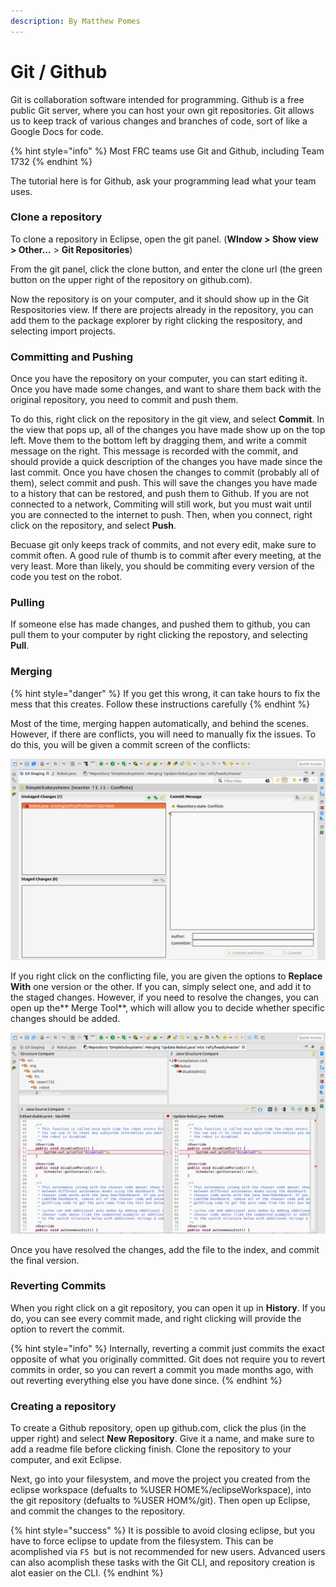 ```yaml
---
description: By Matthew Pomes
---
```


# Git / Github

Git is collaboration software intended for programming. Github is a free public Git server, where you can host your own git repositories. Git allows us to keep track of various changes and branches of code, sort of like a Google Docs for code.

{% hint style="info" %}
Most FRC teams use Git and Github, including Team 1732
{% endhint %}

The tutorial here is for Github, ask your programming lead what your team uses.

### Clone a repository

To clone a repository in Eclipse, open the git panel. \(**WIndow **&gt;** Show view **&gt;** Other...** &gt; **Git Repositories**\)

From the git panel, click the clone button, and enter the clone url \(the green button on the upper right of the repository on github.com\).

Now the repository is on your computer, and it should show up in the Git Respositories view. If there are projects already in the repository, you can add them to the package explorer by right clicking the respository, and selecting import projects.

### Committing and Pushing

Once you have the repository on your computer, you can start editing it. Once you have made some changes, and want to share them back with the original repository, you need to commit and push them.

To do this, right click on the repository in the git view, and select **Commit**. In the view that pops up, all of the changes you have made show up on the top left. Move them to the bottom left by dragging them, and write a commit message on the right. This message is recorded with the commit, and should provide a quick description of the changes you have made since the last commit. Once you have chosen the changes to commit \(probably all of them\), select commit and push. This will save the changes you have made to a history that can be restored, and push them to Github. If you are not connected to a network, Commiting will still work, but you must wait until you are connected to the internet to push. Then, when you connect, right click on the repository, and select **Push**.

Becuase git only keeps track of commits, and not every edit, make sure to commit often. A good rule of thumb is to commit after every meeting, at the very least. More than likely, you should be commiting every version of the code you test on the robot.

### Pulling

If someone else has made changes, and pushed them to github, you can pull them to your computer by right clicking the repostory, and selecting **Pull**.

### Merging

{% hint style="danger" %}
If you get this wrong, it can take hours to fix the mess that this creates. Follow these instructions carefully
{% endhint %}

Most of the time, merging happen automatically, and behind the scenes. However, if there are conflicts, you will need to manually fix the issues. To do this, you will be given a commit screen of the conflicts:

![](.gitbook/assets/screenshot-from-2018-04-18-20-07-04.png)

If you right click on the conflicting file, you are given the options to **Replace With** one version or the other. If you can, simply select one, and add it to the staged changes. However, if you need to resolve the changes, you can open up the** Merge Tool**, which will allow you to decide whether specific changes should be added.

![](.gitbook/assets/screenshot-from-2018-04-18-20-10-58.png)

Once you have resolved the changes, add the file to the index, and commit the final version.

### Reverting Commits

When you right click on a git repository, you can open it up in **History**. If you do, you can see every commit made, and right clicking will provide the option to revert the commit.

{% hint style="info" %}
Internally, reverting a commit just commits the exact opposite of what you originally committed. Git does not require you to revert commits in order, so you can revert a commit you made months ago, with out reverting everything else you have done since.
{% endhint %}

### Creating a repository

To create a Github repository, open up github.com, click the plus \(in the upper right\) and select **New Repository**. Give it a name, and make sure to add a readme file before clicking finish. Clone the repository to your computer, and exit Eclipse.

Next, go into your filesystem, and move the project you created from the eclipse workspace \(defualts to %USER HOME%/eclipseWorkspace\), into the git repository \(defualts to %USER HOM%/git\). Then open up Eclipse, and commit the changes to the repository.

{% hint style="success" %}
It is possible to avoid closing eclipse, but you have to force eclipse to update from the filesystem. This can be acomplished via `F5 `but is not recommended for new users. Advanced users can also acomplish these tasks with the Git CLI, and repository creation is alot easier on the CLI.
{% endhint %}


